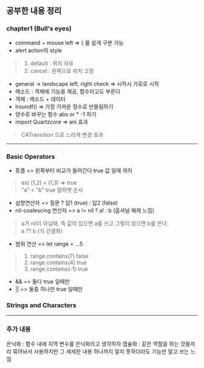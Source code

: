 ## 공부한 내용 정리

### chapter1 (Bull's eyes)

- command + mouse left => { 를 쉽게 구분 가능
- alert action의 style

> 1. default : 위치 자유
> 2. cancel : 왼쪽으로 위치 고정

- general -> landscape left, right check => 시작시 가로로 시작
- 메소드 : 객체에 기능을 제공, 함수라고도 부른다
- 객체 : 메소드 + 데이터
- lroundf() => 가장 가까운 정수로 반올림하기
- 양수로 바꾸는 함수 abs or * -1 하기
- import Quartzcore => ani 효과

> CATransition 으로 느리게 변경 효과

---

### Basic Operators

- 튜플 => 왼쪽부터 비교가 들어간다 true 값 일때 까지

> ex) (1,2) < (1,3) => true    
> "a" < "b" true 알파벳 순서

- 삼항연산자 => 질문 ? 답1 (true) : 답2 (false)
- nil-coalescing 연산자 => a != nil ? a! : b (옵셔널 해제 느낌)

> a가 nil이 아닐때, 즉 값이 있으면 a를 쓰고 그렇지 않으면 b를 쓴다.  
> a ?? b (식 간결화)

- 범위 연산 => let range = ...5

> 1. range.contains(7) false
> 2. range.contains(4) true
> 3. range.contains(-1) true

- && => 둘다 true 일때만
- || => 둘중 하나만 true 일때만

### Strings and Characters



---

### 추가 내용

은닉화 : 함수 내에 지역 변수를 은닉화라고 생각하자
캡슐화 :  같은 역할을 하는 것들끼리 묶어놔서 사용하지만 그 세세한 내용 하나까지 알지 못하더라도 기능만 알고 쓰는 느낌

